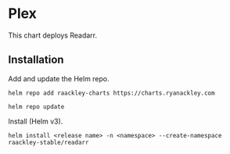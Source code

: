 # Plex

This chart deploys Readarr.

## Installation

Add and update the Helm repo.

```
helm repo add raackley-charts https://charts.ryanackley.com
```

```
helm repo update
```

Install (Helm v3).

```
helm install <release name> -n <namespace> --create-namespace raackley-stable/readarr
```
